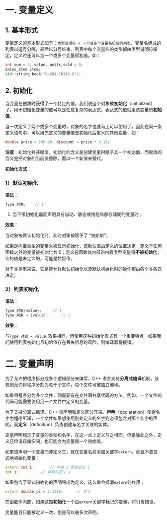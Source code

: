 # 一. 变量定义

## 1. 基本形式

变量定义的基本形式如下：`类型说明符 + 一个或多个变量名组成的列表`，变量名组成的列表以逗号分隔，最后以分号结束。列表中每个变量名的类型都由类型说明符指定，定义时还可以为一个或多个变量赋初值，如：

```c++
int sum = 0, value, units_sold = 0;
Sales_item item;
std::string book("0-201-78345-X");
```

## 2. 初始化

当变量在创建时获得了一个特定的值，我们说这个对象被**初始化**（initialized）了。用于初始化变量的值可以是任意复杂的表达式，表达式的值就是该变量的**初始值**。

当一次定义了两个或多个变量时，对象的名字也就马上可以使用了，因此在同一条定义语句中，可以用先定义的变量值去初始化后定义的其他变量，如：

```c++
double price = 109.99, discount = price * 0.16;
```

**注意**：初始化并非赋值。初始化的含义是创建变量时赋予其一个初始值，而赋值的含义是把对象的当前值擦除，而以一个新值来替代。

**初始化方式**：

### 1）默认初始化

**语法**：

```c++
Type 对象;	// 1
```

1. 当不带初始化器而声明具有自动、静态或线程局部存储期的变量时；

**效果**：

当对象被默认初始化时，此时对象被赋予了 “初始值”。

如果是内置类型的变量未被显示初始化，该默认值由定义的位置决定：定义于任何函数之外的变量被初始化为 0；定义在函数体内部的内置类型变量将**不被初始化**，它的值是未定义的，可能是垃圾值。

对于类类型来说，它是否允许默认初始化以及默认初始化时的操作都由各个类各自决定。

### 2）列表初始化

**语法**：

```c++
Type 对象{value};		// 1
Type 对象 = {value};	 	// 2
```

**效果**：

与`Type 对象 = value;`效果相同，但使用这种初始化形式有一个重要特点：如果我们使用列表初始化且初始值存在丢失信息的风险，则编译器将报错。



# 二. 变量声明

为了允许把程序拆分成多个逻辑部分来编写，C++ 语言支持**分离式编译**机制，该机制允许将程序分割为若干个文件，每个文件可被独立编译。

如果将程序分为多个文件，则需要有在文件间共享代码的方法。例如，一个文件的代码可能需要使用另一个文件中定义的变量。

为了支持分离式编译，C++ 将声明和定义区分开来。**声明**（declaration）使得名字为程序所知，一个文件如果想使用别处定义的名字则必须包含对那个名字的声明。而**定义**（definition）负责创建与名字关联的实体。

变量声明规定了变量的类型和名字，在这一点上定义与之相同。但是除此之外，定义还申请存储空间，也可能会为变量赋一个初始值。

如果想声明一个变量而非定义它，就在变量名前添加关键字`extern`，而且不要显式地初始化变量：

```c++
extern int i;		// 声明 i 而非定义 i
int j;			// 声明并定义 j 
```

如果包含了显式初始化的声明将成为定义，这么做会抵消`extern`的作用：

```c++
extern double pi = 3.1416;		// 定义
```

在函数体内部，如果试图**初始化**一个由`extern`关键字标记的变量，将引发错误。

变量能且只能被定义一次，但是可以被多次声明。